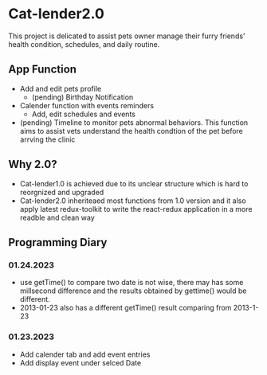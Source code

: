 # Cat-lender2.0
This project is delicated to assist pets owner manage their furry friends' health condition, schedules, and daily routine.
## App Function
- Add and edit pets profile
  - (pending) Birthday Notification
- Calender function with events reminders
  - Add, edit schedules and events
- (pending) Timeline to monitor pets abnormal behaviors. This function aims to assist vets understand the health condtion of the pet before arrving the clinic

## Why 2.0?
- Cat-lender1.0 is achieved due to its unclear structure which is hard to reorgnized and upgraded
- Cat-lender2.0 inheriteaed most functions from 1.0 version and it also apply latest redux-toolkit to write the react-redux application in a more readble and clean way 
  

## Programming Diary

### 01.24.2023
- use getTime() to compare two date is not wise, there may has some millsecond difference and the results obtained by gettime() would be different.
- 2013-01-23 also has a different getTime() result comparing from 2013-1-23
### 01.23.2023
 
- Add calender tab and add event entries
- Add display event under selced Date
